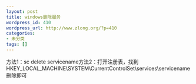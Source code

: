 ```yaml
---
layout: post
title: windows删除服务
wordpress_id: 410
wordpress_url: http://www.zlong.org/?p=410
categories:
- 未分类
tags: []
---
```

方法1：sc delete servicename方法2：打开注册表，找到HKEY_LOCAL_MACHINE\SYSTEM\CurrentControlSet\services\servicename 删除即可
